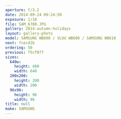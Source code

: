 ```yaml
---
aperture: f/3.2
date: 2014-09-24 09:24:50
exposure: 1/10
file: SAM_6788.JPG
gallery: 2014-autumn-holidays
layout: gallery-photo
model: SAMSUNG WB600 / VLUU WB600 / SAMSUNG WB610
next: fcec42b
ordering: 50
previous: f5cf077
sizes:
  640w:
    height: 480
    width: 640
  200x200:
    height: 200
    width: 200
  96x96:
    height: 96
    width: 96
title: null
make: SAMSUNG
---
```

